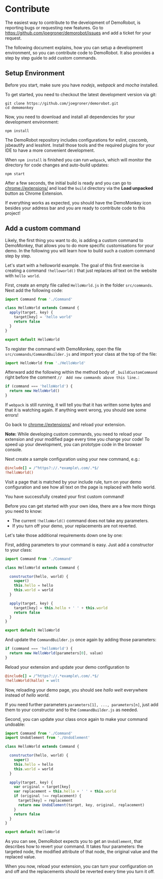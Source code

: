 # Contribute

The easiest way to contribute to the development of DemoRobot, is reporting bugs or requesting new features. Go to https://github.com/joegroner/demorobot/issues and add a ticket for your request.

The following document explains, how you can setup a development environment, so you can contribute code to DemoRobot. It also provides a step by step guide to add custom commands.

## Setup Environment

Before you start, make sure you have *nodejs*, *webpack* and *mocha* installed.

To get started, you need to checkout the latest development version via git:

```shell
git clone https://github.com/joegroner/demorobot.git
cd demomonkey
```

Now, you need to download and install all dependencies for your  development environment:

```shell
npm install
```

The DemoRobot repository includes configurations for eslint, csscomb, jsbeautify and lesshint. Install those tools and the required plugins for your IDE to have a more convenient development.

When `npm install` is finished you can run `webpack`, which will monitor the directory for code changes and auto-build updates:

```shell
npm start
```

After a few seconds, the initial build is ready and you can go to [chrome://extensions/](chrome://extensions/) and load the `build` directory via the **Load unpacked** button as Chrome Extension.

If everything works as expected, you should have the DemoMonkey icon besides your address bar and you are ready to contribute code to this project!

## Add a custom command

Likely, the first thing you want to do, is adding a custom command to DemoMonkey, that allows you to do more specific customisations for your demo. In the following you will learn how to build such a custom command step by step.

Let's start with a helloworld example. The goal of this first exercise is creating a command `!helloworld()` that just replaces *all* text on the website with `hello world`.

First, create an empty file called `HelloWorld.js` in the folder `src/commands`. Next add the following code:

```javascript
import Command from './Command'

class HelloWorld extends Command {
  apply(target, key) {
    target[key] = 'hello world'    
    return false
  }  
}

export default HelloWorld
```

To register the command with DemoMonkey, open the file `src/commands/CommandBuilder.js` and import your class at the top of the file:

```javascript
import HelloWorld from './HelloWorld'
```

Afterward add the following within the method body of `_buildCustomCommand` right before the comment `//  Add new commands above this line.`:

```javascript
if (command === 'helloWorld') {
  return new HelloWorld()
}
```

If `webpack` is still running, it will tell you that it has written some bytes and that it is watching again. If anything went wrong, you should see some errors!

Go back to [chrome://extensions/](chrome://extensions/) and reload your extension.

**Note:** While developing custom commands, you need to reload your extension and your modified page every time you change your code! To speed up your development, you can prototype code in the browser console.

Next create a sample configuration using your new command, e.g.:

```ini
@include[] = /^https?://.*example\.com/.*$/
!helloWorld()
```

Visit a page that is matched by your include rule, turn on your demo configuration and see how all text on the page is replaced with hello world.

You have successfully created your first custom command!

Before you can get started with your own idea, there are a few more things you need to know:

- The current `!helloWorld()` command does not take any parameters.
- If you turn off your demo, your replacements are not reverted.

Let's take those additional requirements down one by one:

First, adding parameters to your command is easy. Just add a constructor to your class:

```javascript
import Command from './Command'

class HelloWorld extends Command {

  constructor(hello, world) {
    super()
    this.hello = hello
    this.world = world
  }

  apply(target, key) {
    target[key] = this.hello + ' ' + this.world
    return false
  }  
}

export default HelloWorld
```

And update the `CommandBuilder.js` once again by adding those parameters:

```javascript
if (command === 'helloWorld') {
  return new HelloWorld(parameters[0], value)
}
```

Reload your extension and update your demo configuration to

```ini
@include[] = /^https?://.*example\.com/.*$/
!helloWorld(hallo) = welt
```

Now, reloading your demo page, you should see *hallo welt* everywhere instead of *hello world*.

If you need further parameters `parameters[1], ..., parameters[n]`, just add them to your constructor and to the `CommandBuilder.js` as needed.

Second, you can update your class once again to make your command undoable:

```javascript
import Command from './Command'
import UndoElement from './UndoElement'

class HelloWorld extends Command {

  constructor(hello, world) {
    super()
    this.hello = hello
    this.world = world
  }

  apply(target, key) {
    var original = target[key]
    var replacement = this.hello + ' ' + this.world
    if (original !== replacement) {
      target[key] = replacement
      return new UndoElement(target, key, original, replacement)
    }
    return false
  }  
}

export default HelloWorld
```

As you can see, DemoRobot expects you to get an `UndoElement`, that describes how to revert your command. It takes four parameters: the targeted node, the modified attribute of that node, the original value and the replaced value.

When you now, reload your extension, you can turn your configuration on and off and the replacements should be reverted every time you turn it off.
